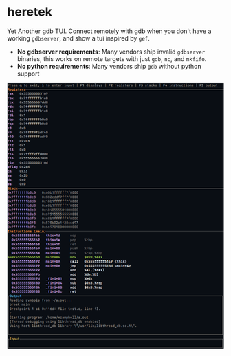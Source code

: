 # heretek
Yet Another gdb TUI. Connect remotely with gdb when you don't have a working `gdbserver`, and show a tui inspired by `gef`.

* **No gdbserver requirements**: Many vendors ship invalid `gdbserver` binaries, this works on remote targets with just `gdb`, `nc`, and `mkfifo`.
* **No python requirements**: Many vendors ship `gdb` without python support

![screenshot](images/screenshot.png)
